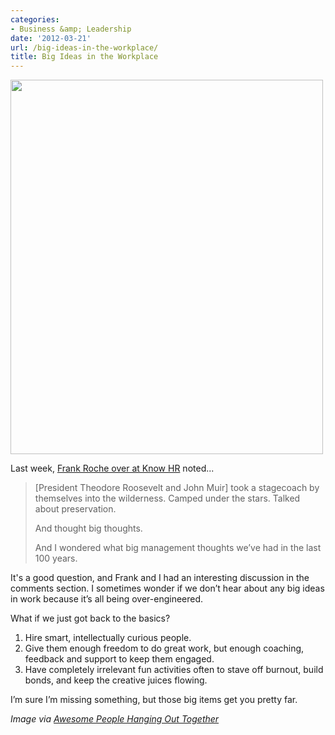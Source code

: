 ```yaml
---
categories:
- Business &amp; Leadership
date: '2012-03-21'
url: /big-ideas-in-the-workplace/
title: Big Ideas in the Workplace
---
```


<img src="https://gomakethings.com/wp-content/uploads/2012/03/teddie-roosevelt.jpg" alt="" title="teddie-roosevelt" width="500" height="599" class="aligncenter size-full wp-image-2137" />

Last week, <a href="http://www.knowhr.com/blog/2012/03/16/do-we-have-big-ideas-anymore/">Frank Roche over at Know HR</a> noted...

<blockquote>[President Theodore Roosevelt and John Muir] took a stagecoach by themselves into the wilderness. Camped under the stars. Talked about preservation.

And thought big thoughts.

And I wondered what big management thoughts we’ve had in the last 100 years.</blockquote>

It's a good question, and Frank and I had an interesting discussion in the comments section. I sometimes wonder if we don’t hear about any big ideas in work because it’s all being over-engineered.

What if we just got back to the basics?

<ol>
<li>Hire smart, intellectually curious people.</li>
<li>Give them enough freedom to do great work, but enough coaching, feedback and support to keep them engaged.</li>
<li>Have completely irrelevant fun activities often to stave off burnout, build bonds, and keep the creative juices flowing.</li>
</ol>

I’m sure I’m missing something, but those big items get you pretty far.

<em>Image via <a href="http://awesomepeoplehangingouttogether.tumblr.com/post/19346692663/theodore-roosevelt-and-john-muir-at-yosemite">Awesome People Hanging Out Together</a></em>